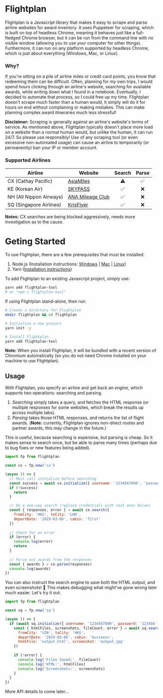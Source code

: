 # Flightplan

Flightplan is a Javascript library that makes it easy to scrape and parse airline websites for award inventory. It uses Puppeteer for scraping, which is built on top of headless Chrome, meaning it behaves just like a full-fledged Chrome browser, but it can be run from the command line with no visible window (allowing you to use your computer for other things). Furthermore, it can run on any platform supported by headless Chrome, which is just about everything (Windows, Mac, or Linux).

### Why?

If you're sitting on a pile of airline miles or credit card points, you know that redeeming them can be difficult. Often, planning for my own trips, I would spend hours clicking through an airline's website, searching for available awards, while writing down what I found in a notebook. Eventually, I decided to automate that process, so I could free up my time. Flightplan doesn't scrape much faster than a human would, it simply will do it for hours on end without complaining or making mistakes. This can make planning complex award itineraries much less stressful!

**Disclaimer:** Scraping is generally against an airline's website's terms of service. As mentioned above, Flightplan typically doesn't place more load on a website than a normal human would, but unlike the human, it can run 24/7. So please use responsibly! Use of any scraping tool (or even excessive non-automated usage) can cause an airline to temporarily (or permanently) ban your IP or member account.

### Supported Airlines

Airline                 | Website               | Search             | Parse
------------------------|-----------------------|:------------------:|:------------------:
CX (Cathay Pacific)     | [AsiaMiles][1]        | :warning:          | :white_check_mark:
KE (Korean Air)         | [SKYPASS][2]          | :white_check_mark: | :x:
NH (All Nippon Airways) | [ANA Mileage Club][3] | :white_check_mark: | :x:
SQ (Singapore Airlines) | [KrisFlyer][4]        | :white_check_mark: | :x:

[1]: https://www.asiamiles.com/
[2]: https://www.koreanair.com/global/en/skypass/
[3]: https://www.ana.co.jp/en/us/amc/
[4]: http://www.singaporeair.com/en_UK/us/ppsclub-krisflyer/

**Notes:** CX searches are being blocked aggressively, needs more investigation as to the cause.

# Geting Started

To use Flightplan, there are a few prerequisites that must be installed:
1. Node.js (Installation instructions: [Windows](http://blog.teamtreehouse.com/install-node-js-npm-windows) | [Mac](http://blog.teamtreehouse.com/install-node-js-npm-mac) | [Linux](http://blog.teamtreehouse.com/install-node-js-npm-linux))
2. Yarn ([Installation instructions](https://yarnpkg.com/lang/en/docs/install/#mac-stable))

To add Flightplan to an existing Javascript project, simply use:

```bash
yarn add flightplan-tool
# or "npm i flightplan-tool"
```

If using Flightplan stand-alone, then run:

```bash
# Create a directory for Flightplan
mkdir flightplan && cd flightplan

# Initialize a new project
yarn init -y

# Install Flightplan
yarn add flightplan-tool
```

**Note:** When you install Flightplan, it will be bundled with a recent version of Chromium automatically (so you do not need Chrome installed on your machine to use Flightplan).

## Usage ##

With Flightplan, you specify an airline and get back an *engine*, which supports two operations: searching and parsing.

1. *Searching* simply takes a query, and fetches the HTML response (or multiple responses for some websites, which break the results up across multiple tabs).
2. *Parsing* takes those HTML responses, and returns the list of flight awards. (**Note:** currently, Flightplan ignores non-direct routes and partner awards, this may change in the future.)

This is useful, because searching is expensive, but parsing is cheap. So it makes sense to search once, but be able to parse many times (perhaps due to bug fixes or new features being added).

```javascript
import fp from flightplan

const cx = fp.new('cx')

(async () => {
  // Must call initialize before searching
  const success = await cx.initialize({ username: '1234567890', 'password': 'passw0rd' })
  if (!success)
    return
  }

  // Do a one-way search (replace credentials with real ones below)
  const { responses, error } = await cx.search({
    fromCity: 'HKG', toCity: 'LHR',
    departDate: '2019-03-06', cabin: 'first'
  })
  
  // Check for an error
  if (error) {
    console.log(error)
    return
  }
  
  // Parse out awards from the responses
  const { awards } = cx.parse(responses)
  console.log(awards)
})
```

You can also instruct the search engine to save both the HTML output, and even screenshots! :tada: This makes debugging what might've gone wrong later much easier. Let's try it out:

```javascript
import fp from flightplan

const sq = fp.new('sq')

(async () => {
  if (await sq.initialize({ username: '1234567890', password: '123456' })) {
    const { htmlFiles, screenshots, fileCount, error } = await sq.search({
      fromCity: 'SIN', toCity: 'HKG',
      departDate: '2019-03-06', cabin: 'business',      
      htmlFile: 'output.html', screenshot: 'output.jpg'
    })
    
    if (!error) {
      console.log('Files Saved:', fileCount)
      console.log('HTML:', htmlFiles)
      console.log('Screenshots:', screenshots)
    }
  }
})
```

More API details to come later...
